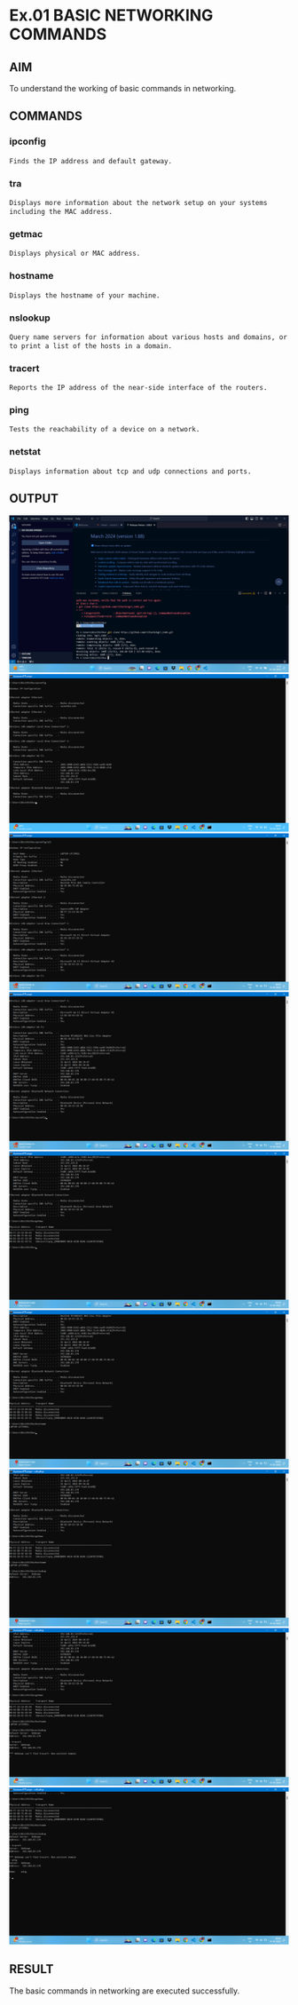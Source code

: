 # Ex.01 BASIC NETWORKING COMMANDS
## AIM
  To understand the working of basic commands in networking.

## COMMANDS
### ipconfig
    Finds the IP address and default gateway.
    
### tra
    Displays more information about the network setup on your systems including the MAC address.

### getmac
    Displays physical or MAC address.

### hostname
    Displays the hostname of your machine.
    
### nslookup
    Query name servers for information about various hosts and domains, or to print a list of the hosts in a domain.
    
### tracert
    Reports the IP address of the near-side interface of the routers.

### ping
    Tests the reachability of a device on a network. 

### netstat
    Displays information about tcp and udp connections and ports.

## OUTPUT
![alt text](<Screenshot (50)-1.png>)
![alt text](<Screenshot (51)-2.png>)
![alt text](<Screenshot (52)-1.png>)
![alt text](<Screenshot (53)-1.png>)
![alt text](<Screenshot (54)-1.png>)
![alt text](<Screenshot (55)-1.png>)
![alt text](<Screenshot (56)-1.png>)
![alt text](<Screenshot (57)-1.png>)
![alt text](<Screenshot (58)-1.png>)

## RESULT
  The basic commands in networking are executed successfully.
